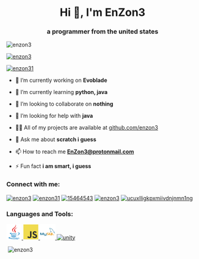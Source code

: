 <h1 align="center">Hi 👋, I'm EnZon3</h1>
<h3 align="center">a programmer from the united states</h3>

<p align="left"> <img src="https://komarev.com/ghpvc/?username=enzon3&label=Profile%20views&color=0e75b6&style=flat" alt="enzon3" /> </p>

<p align="left"> <a href="https://github.com/ryo-ma/github-profile-trophy"><img src="https://github-profile-trophy.vercel.app/?username=enzon3" alt="enzon3" /></a> </p>

<p align="left"> <a href="https://twitter.com/enzon31" target="blank"><img src="https://img.shields.io/twitter/follow/enzon31?logo=twitter&style=for-the-badge" alt="enzon31" /></a> </p>

- 🔭 I’m currently working on **Evoblade**

- 🌱 I’m currently learning **python, java**

- 👯 I’m looking to collaborate on **nothing**

- 🤝 I’m looking for help with **java**

- 👨‍💻 All of my projects are available at [github.com/enzon3](github.com/enzon3)

- 💬 Ask me about **scratch i guess**

- 📫 How to reach me **EnZon3@protonmail.com**

- ⚡ Fun fact **i am smart, i guess**

<h3 align="left">Connect with me:</h3>
<p align="left">
<a href="https://codepen.io/enzon3" target="blank"><img align="center" src="https://raw.githubusercontent.com/rahuldkjain/github-profile-readme-generator/master/src/images/icons/Social/codepen.svg" alt="enzon3" height="30" width="40" /></a>
<a href="https://twitter.com/enzon31" target="blank"><img align="center" src="https://raw.githubusercontent.com/rahuldkjain/github-profile-readme-generator/master/src/images/icons/Social/twitter.svg" alt="enzon31" height="30" width="40" /></a>
<a href="https://stackoverflow.com/users/15464543" target="blank"><img align="center" src="https://raw.githubusercontent.com/rahuldkjain/github-profile-readme-generator/master/src/images/icons/Social/stack-overflow.svg" alt="15464543" height="30" width="40" /></a>
<a href="https://codesandbox.com/enzon3" target="blank"><img align="center" src="https://cdn.jsdelivr.net/npm/simple-icons@3.0.1/icons/codesandbox.svg" alt="enzon3" height="30" width="40" /></a>
<a href="https://www.youtube.com/c/ucuxlligkpxmiivdnjnmn1ng" target="blank"><img align="center" src="https://raw.githubusercontent.com/rahuldkjain/github-profile-readme-generator/master/src/images/icons/Social/youtube.svg" alt="ucuxlligkpxmiivdnjnmn1ng" height="30" width="40" /></a>
</p>

<h3 align="left">Languages and Tools:</h3>
<p align="left"> <a href="https://www.java.com" target="_blank"> <img src="https://raw.githubusercontent.com/devicons/devicon/master/icons/java/java-original.svg" alt="java" width="40" height="40"/> </a> <a href="https://developer.mozilla.org/en-US/docs/Web/JavaScript" target="_blank"> <img src="https://raw.githubusercontent.com/devicons/devicon/master/icons/javascript/javascript-original.svg" alt="javascript" width="40" height="40"/> </a> <a href="https://www.mysql.com/" target="_blank"> <img src="https://raw.githubusercontent.com/devicons/devicon/master/icons/mysql/mysql-original-wordmark.svg" alt="mysql" width="40" height="40"/> </a> <a href="https://unity.com/" target="_blank"> <img src="https://www.vectorlogo.zone/logos/unity3d/unity3d-icon.svg" alt="unity" width="40" height="40"/> </a> </p>

<p>&nbsp;<img align="center" src="https://github-readme-stats.vercel.app/api?username=enzon3&show_icons=true&locale=en" alt="enzon3" /></p>
